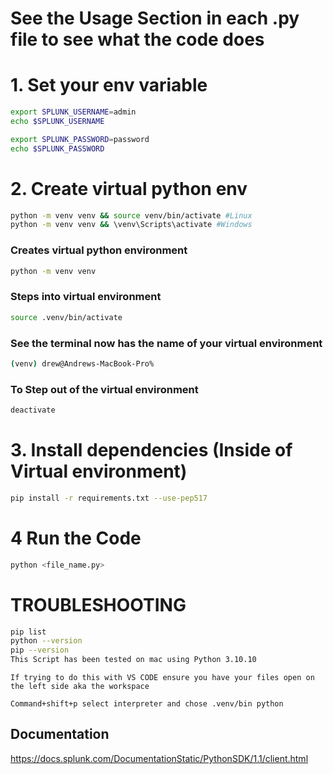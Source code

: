 # See the Usage Section in each .py file to see what the code does

# 1. Set your env variable 
```bash
export SPLUNK_USERNAME=admin
echo $SPLUNK_USERNAME

export SPLUNK_PASSWORD=password
echo $SPLUNK_PASSWORD
```
# 2. Create virtual python env
```bash
python -m venv venv && source venv/bin/activate #Linux
python -m venv venv && \venv\Scripts\activate #Windows
```

### Creates virtual python environment 
```bash
python -m venv venv 
```

### Steps into virtual environment 
```bash
source .venv/bin/activate
```

### See the terminal now has the name of your virtual environment
```bash
(venv) drew@Andrews-MacBook-Pro% 
```

### To Step out of the virtual environment 
```bash
deactivate
```

# 3. Install dependencies (Inside of Virtual environment)
```bash
pip install -r requirements.txt --use-pep517
```

# 4 Run the Code
```bash
python <file_name.py>
```

# TROUBLESHOOTING
```bash
pip list
python --version 
pip --version
This Script has been tested on mac using Python 3.10.10 
```

```plain text
If trying to do this with VS CODE ensure you have your files open on the left side aka the workspace 

Command+shift+p select interpreter and chose .venv/bin python
```

## Documentation 
https://docs.splunk.com/DocumentationStatic/PythonSDK/1.1/client.html
